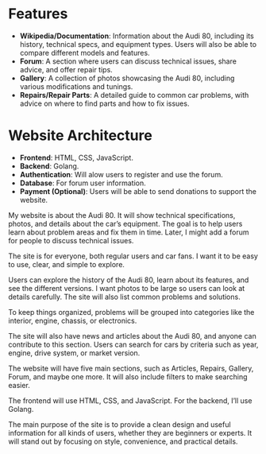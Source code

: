 
# Features  
- **Wikipedia/Documentation**: Information about the Audi 80, including its history, technical specs, and equipment types. Users will also be able to compare different models and features.  
- **Forum**: A section where users can discuss technical issues, share advice, and offer repair tips.  
- **Gallery**: A collection of photos showcasing the Audi 80, including various modifications and tunings.  
- **Repairs/Repair Parts**: A detailed guide to common car problems, with advice on where to find parts and how to fix issues.  




# Website Architecture  

- **Frontend**: HTML, CSS, JavaScript.  
- **Backend**: Golang.  
- **Authentication**: Will alow users to register and use the forum.  
- **Database**: For forum user information.  
- **Payment (Optional)**: Users will be able to send donations to support the website.  





My website is about the Audi 80. It will show technical specifications, photos, and details about the car’s equipment. The goal is to help users learn about problem areas and fix them in time. Later, I might add a forum for people to discuss technical issues.  


The site is for everyone, both regular users and car fans. I want it to be easy to use, clear, and simple to explore.

Users can explore the history of the Audi 80, learn about its features, and see the different versions. I want photos to be large so users can look at details carefully. The site will also list common problems and solutions.  

To keep things organized, problems will be grouped into categories like the interior, engine, chassis, or electronics.  

The site will also have news and articles about the Audi 80, and anyone can contribute to this section. Users can search for cars by criteria such as year, engine, drive system, or market version.  

The website will have five main sections, such as Articles, Repairs, Gallery, Forum, and maybe one more. It will also include filters to make searching easier.  

The frontend will use HTML, CSS, and JavaScript. For the backend, I’ll use Golang.  

The main purpose of the site is to provide a clean design and useful information for all kinds of users, whether they are beginners or experts. It will stand out by focusing on style, convenience, and practical details.  

